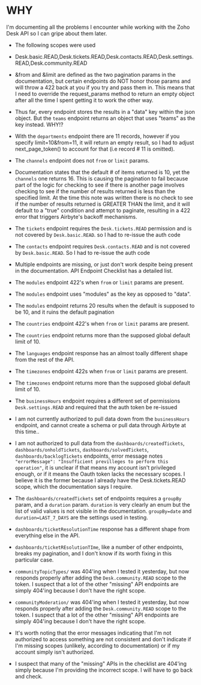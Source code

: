 # WHY
I'm documenting all the problems I encounter while working with the Zoho Desk API so I can gripe about them later.

* The following scopes were used
* Desk.basic.READ,Desk.tickets.READ,Desk.contacts.READ,Desk.settings.READ,Desk.community.READ

* &from and &limit are defined as the two pagination params in the documentation, but certain endpoints do NOT honor those params and will throw a 422 back at you if you try and pass them in. This means that I need to override the request_params method to return an empty object after all the time I spent getting it to work the other way.
* Thus far, every endpoint stores the results in a "data" key within the json object. But the `teams` endpoint returns an object that uses "teams" as the key instead. WHY!?
* With the `departments` endpoint there are 11 records, however if you specify limit=10&from=11, it will return an empty result, so I had to adjust next_page_token() to account for that (i.e record # 11 is omitted).
* The `channels` endpoint does not `from` or `limit` params. 
* Documentation states that the default # of items returned is 10, yet the `channels` one returns 16. This is causing the pagination to fail because part of the logic for checking to see if there is another page involves checking to see if the number of results returned is less than the specified limit. At the time this note was written there is no check to see if the number of results returned is GREATER THAN the limit, and it will default to a "true" condition and attempt to paginate, resulting in a 422 error that triggers Airbyte's backoff mechanisms.
* The `tickets` endpoint requires the `Desk.tickets.READ` permission and is not covered by `Desk.basic.READ`. so I had to re-issue the auth code
* The `contacts` endpoint requires `Desk.contacts.READ` and is not covered by `Desk.basic.READ`. So I had to re-issue the auth code
* Multiple endpoints are missing, or just don't work despite being present in the documentation. API Endpoint Checklist has a detailed list.
* The `modules` endpoint 422's when `from` or `limit` params are present.
* The `modules` endpoint uses "modules" as the key as opposed to "data".
* The `modules` endpoint returns 20 results when the default is supposed to be 10, and it ruins the default pagination
* The `countries` endpoint 422's when `from` or `limit` params are present.
* The `countries` endpoint returns more than the supposed global default limit of 10.
* The `languages` endpoint response has an almost toally different shape from the rest of the API.
* The `timezones` endpoint 422s when `from` or `limit` params are present.
* The `timezones` endpoint returns more than the supposed global default limit of 10.
* The `businessHours` endpoint requires a different set of permissions `Desk.settings.READ` and required that the auth token be re-issued
* I am not currently authorized to pull data down from the `businessHours` endpoint, and cannot create a schema or pull data through Airbyte at this time..
* I am not authorized to pull data from the `dashboards/createdTickets`, `dashboards/onholdTickets`, `dashboards/solvedTickets`, `dashboards/backlogTickets` endpoints, error message notes `"errorMessage": "Insufficient previlleges to perform this operation"`, it is unclear if that means my account isn't privileged enough, or if it means the Oauth token lacks the necessary scopes. I believe it is the former because I already have the Desk.tickets.READ scope, which the documentation says I require.
* The `dashboards/createdTickets` set of endpoints requires a `groupBy` param, and a `duration` param. `duration` is very clearly an enum but the list of valid values is not visible in the documentation. `groupBy=date` and `duration=LAST_7_DAYS` are the settings used in testing.
* `dashboards/ticketResolutionTime` response has a different shape from everything else in the API.
* `dashboards/ticketREsolutionTIme`, like a number of other endpoints, breaks my pagination, and I don't know if its worth fixing in this particular case.
* `communityTopicTypes/` was 404'ing when I tested it yesterday, but now responds properly after adding the `Desk.community.READ` scope to the token. I suspect that a lot of the other "missing" API endpoints are simply 404'ing because I don't have the right scope.
* `communityModeration/` was 404'ing when I tested it yesterday, but now responds properly after adding the `Desk.community.READ` scope to the token. I suspect that a lot of the other "missing" API endpoints are simply 404'ing because I don't have the right scope.

* It's worth noting that the error messages indicating that I'm not authorized to access something are not consistent and don't indicate if I'm missing scopes (unlikely, according to documentation) or if my account simply isn't authorized.
* I suspect that many of the "missing" APIs in the checklist are 404'ing simply because I'm providing the incorrect scope. I will have to go back and check.
